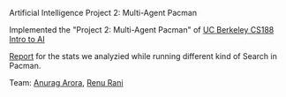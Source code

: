 Artificial Intelligence Project 2: Multi-Agent Pacman


Implemented the "Project 2: Multi-Agent Pacman" of [UC Berkeley CS188 Intro to AI](http://ai.berkeley.edu/multiagent.html)

[Report](https://github.com/geekyspartan/pacman-multiagent-search/blob/master/AI%20Project-02.pdf) for the stats we analyzied while running different kind of Search in Pacman.

Team:  [Anurag Arora](https://github.com/geekyspartan), [Renu Rani](https://github.com/techiepanda)

